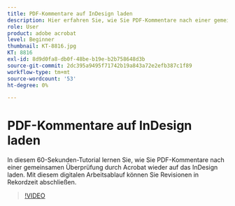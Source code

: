 ```yaml
---
title: PDF-Kommentare auf InDesign laden
description: Hier erfahren Sie, wie Sie PDF-Kommentare nach einer gemeinsamen Überprüfung durch Acrobat wieder auf InDesign laden
role: User
product: adobe acrobat
level: Beginner
thumbnail: KT-8816.jpg
KT: 8816
exl-id: 8d9d0fa8-db0f-48be-b19e-b2b758648d3b
source-git-commit: 2dc395a9495f71742b19a843a72e2efb387c1f89
workflow-type: tm+mt
source-wordcount: '53'
ht-degree: 0%

---
```


# PDF-Kommentare auf InDesign laden

In diesem 60-Sekunden-Tutorial lernen Sie, wie Sie PDF-Kommentare nach einer gemeinsamen Überprüfung durch Acrobat wieder auf das InDesign laden. Mit diesem digitalen Arbeitsablauf können Sie Revisionen in Rekordzeit abschließen.

>[!VIDEO](https://video.tv.adobe.com/v/336907?hidetitle=true)
